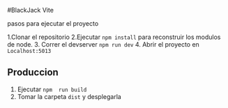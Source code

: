 #BlackJack Vite

pasos para ejecutar el proyecto

1.Clonar el repositorio
2.Ejecutar ```npm install``` para reconstruir los modulos de node.
3. Correr el devserver ```npm run dev```
4. Abrir el proyecto en ```Localhost:5013```

## Produccion 

1. Ejecutar ```npm  run build```
2. Tomar la carpeta ```dist``` y desplegarla